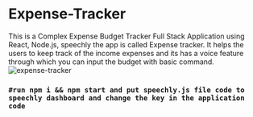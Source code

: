 # Expense-Tracker

This is a Complex Expense Budget Tracker Full Stack Application using React, Node.js, speechly the app is called Expense tracker. It helps the users to keep track of the income expenses and its has a voice feature through which you can input the budget with basic command.
![expense-tracker](https://user-images.githubusercontent.com/81036521/156763020-8dadc375-dad3-48a2-bbb0-7aa8c588a33b.JPG)

### `#run npm i && npm start and put speechly.js file code to speechly dashboard and change the key in the application code `
